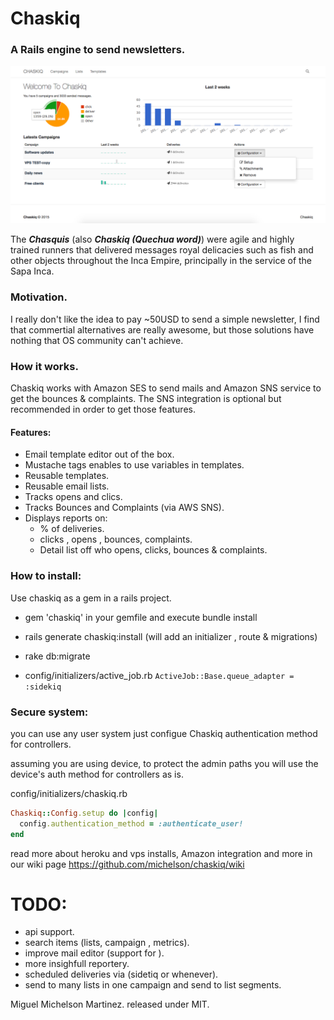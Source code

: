 # Chaskiq

### A Rails engine to send newsletters.

![](./chaskiq-admin.png)


<p>The <i><b>Chasquis</b></i> (also <i><b>Chaskiq (Quechua word)</b></i>) were agile and highly trained runners that delivered messages royal delicacies such as fish and other objects throughout the Inca Empire, principally in the service of the Sapa Inca.</p>

### Motivation.

I really don't like the idea to pay ~50USD to send a simple newsletter, I find that commertial alternatives are really awesome, but those solutions have nothing that OS community can't achieve.

### How it works.

Chaskiq works with Amazon SES to send mails and Amazon SNS service to get the bounces & complaints. The SNS integration is optional but recommended in order to get those features.

#### Features:

+ Email template editor out of the box.
+ Mustache tags enables to use variables in templates.
+ Reusable templates.
+ Reusable email lists.
+ Tracks opens and clics.
+ Tracks Bounces and Complaints (via AWS SNS).
+ Displays reports on:
  + % of deliveries.
  + clicks , opens , bounces, complaints.
  + Detail list off who opens, clicks, bounces & complaints.

### How to install:

Use chaskiq as a gem in a rails project.

+ gem 'chaskiq' in your gemfile and execute bundle install
+ rails generate chaskiq:install (will add an initializer , route & migrations)
+ rake db:migrate

+ config/initializers/active_job.rb
  ```ActiveJob::Base.queue_adapter = :sidekiq```

### Secure system:

you can use any user system just configue Chaskiq authentication method for controllers.

assuming you are using device, to protect the admin paths you will use the device's auth method for controllers as is.

config/initializers/chaskiq.rb

```ruby
Chaskiq::Config.setup do |config|
  config.authentication_method = :authenticate_user!
end
```

read more about heroku and vps installs, Amazon integration and more in our wiki page https://github.com/michelson/chaskiq/wiki

# TODO:
+ api support.
+ search items (lists, campaign , metrics).
+ improve mail editor (support for ).
+ more insighfull reportery.
+ scheduled deliveries via (sidetiq or whenever).
+ send to many lists in one campaign and send to list segments.

Miguel Michelson Martinez. released under MIT.